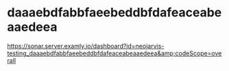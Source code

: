 # daaaebdfabbfaeebeddbfdafeaceabeaaedeea
https://sonar.server.examly.io/dashboard?id=neojarvis-testing_daaaebdfabbfaeebeddbfdafeaceabeaaedeea&amp;codeScope=overall
